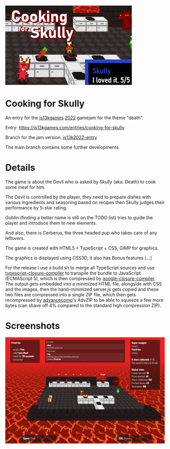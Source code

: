 ![Cooking for Skully](preview_v1_400x250.jpg)


# Cooking for Skully

An entry for the [js13kgames](https://js13kgames.com/) [2022](http://2022.js13kgames.com/) gamejam for the theme "death".

Entry: https://js13kgames.com/entries/cooking-for-skully

Branch for the jam version: [js13k2022-entry](https://github.com/gheja/js13k2022/tree/js13k2022-entry)

The main branch contains some further developments.


# Details

The game is about the Devil who is asked by Skully (aka. Death) to cook
some meal for him.

The Devil is controlled by the player, they need to prepare dishes with
various ingredients and seasoning based on recipes then Skully judges
their performance by 5-star rating.

Goblin (finding a better name is still on the TODO list) tries to guide
the player and introduce them to new elements.

And also, there is Cerberus, the three headed pup who takes care of any
leftovers.

The game is created with HTML5 + TypeScript + CSS, GIMP for graphics.

The graphics is displayed using CSS3D, it also has Bonus features [...]

For the release I use a build.sh to merge all TypeScript sources and use
[typescript-closure-compiler](https://www.npmjs.com/package/typescript-closure-compiler)
to transpile the bundle to JavaScript (ECMAScript 5), which is then compressed by
[google-closure-compiler](https://www.npmjs.com/package/google-closure-compiler).
The output gets embedded into a minimized HTML file, alongside with
CSS and the images, then the hand-minimized server.js gets copied and
these two files are compressed into a single ZIP file, which then gets
recompressed by [advancecomp](https://github.com/amadvance/advancecomp)'s
AdvZIP to be able to squeeze a few more bytes (can shave off 4% compared
to the standard high compression ZIP).


# Screenshots

![Screenshot from Cooking for Skully](preview_gameplay1.png)
